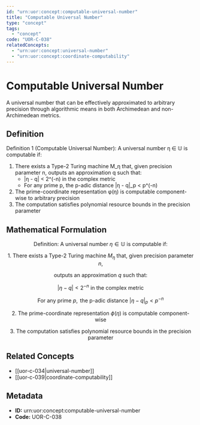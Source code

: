 ```yaml
---
id: "urn:uor:concept:computable-universal-number"
title: "Computable Universal Number"
type: "concept"
tags:
  - "concept"
code: "UOR-C-038"
relatedConcepts:
  - "urn:uor:concept:universal-number"
  - "urn:uor:concept:coordinate-computability"
---
```


# Computable Universal Number

A universal number that can be effectively approximated to arbitrary precision through algorithmic means in both Archimedean and non-Archimedean metrics.

## Definition

Definition 1 (Computable Universal Number): A universal number η ∈ 𝕌 is computable if:

1. There exists a Type-2 Turing machine M_η that, given precision parameter n, outputs an approximation q such that:
   - |η - q| < 2^(-n) in the complex metric
   - For any prime p, the p-adic distance |η - q|_p < p^(-n)
2. The prime-coordinate representation φ(η) is computable component-wise to arbitrary precision
3. The computation satisfies polynomial resource bounds in the precision parameter

## Mathematical Formulation

$$
\text{Definition: A universal number } \eta \in \mathbb{U} \text{ is computable if:}
$$

$$
\text{1. There exists a Type-2 Turing machine } M_{\eta} \text{ that, given precision parameter } n,
$$

$$
\text{outputs an approximation } q \text{ such that:}
$$

$$
|\eta - q| < 2^{-n} \text{ in the complex metric}
$$

$$
\text{For any prime } p, \text{ the p-adic distance } |\eta - q|_p < p^{-n}
$$

$$
\text{2. The prime-coordinate representation } \phi(\eta) \text{ is computable component-wise}
$$

$$
\text{3. The computation satisfies polynomial resource bounds in the precision parameter}
$$

## Related Concepts

- [[uor-c-034|universal-number]]
- [[uor-c-039|coordinate-computability]]

## Metadata

- **ID:** urn:uor:concept:computable-universal-number
- **Code:** UOR-C-038
